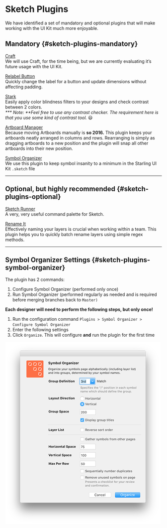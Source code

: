 # Sketch Plugins

We have identified a set of mandatory and optional plugins that will make working with the UI Kit much more enjoyable.

## **Mandatory** {#sketch-plugins-mandatory}

[Craft](https://www.invisionapp.com/craft)  
We will use Craft, for the time being, but we are currently evaluating it’s future usage with the UI Kit.

[Relabel Button](https://github.com/kenmoore/sketch-relabel-button)  
Quickly change the label for a button and update dimensions without affecting padding.

[Stark](http://www.getstark.co/)  
Easily apply color blindness filters to your designs and check contrast between 2 colors.  
_**\* Note: **Feel free to use any contrast checker. The requirement here is that you use some kind of contrast tool._ 😃

[Artboard Manager](https://github.com/bomberstudios/artboard-manager)  
Because moving Artboards manually is **so 2016.** This plugin keeps your artboards neatly arranged in columns and rows. Rearranging is simply as dragging artboards to a new position and the plugin will snap all other artboards into their new position.

[Symbol Organizer](https://github.com/sonburn/symbol-organizer)  
We use this plugin to keep symbol insanity to a minimum in the Starling UI Kit `.sketch` file

---

## **Optional, but highly recommended** {#sketch-plugins-optional}

[Sketch Runner](http://sketchrunner.com/)  
A very, very useful command palette for Sketch.

[Rename It](http://rodi01.github.io/RenameIt/)  
Effectively naming your layers is crucial when working within a team. This plugin helps you to quickly batch rename layers using simple regex methods.

---

## **Symbol Organizer Settings** {#sketch-plugins-symbol-organizer}

The plugin has 2 commands:

1. Configure Symbol Organizer \(performed only once\)
2. Run Symbol Organizer \(performed regularly as needed and is required before merging branches back to `Master)`

**Each designer will need to perform the following steps, but only once!**

1. Run the configuration command `Plugins > Symbol Organizer > Configure Symbol Organizer`
2. Enter the following settings
3. Click `Organize`. This will configure **and** run the plugin for the first time

![](/assets/symbol-organizer-settings.png)

